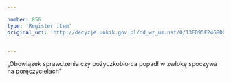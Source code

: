 ```yaml
---

number: 856
type: 'Register item'
original_uri: 'http://decyzje.uokik.gov.pl/nd_wz_um.nsf/0/13ED95F2468D0E7DC12572DD00329704?OpenDocument'


---
```


„Obowiązek sprawdzenia czy pożyczkobiorca popadł w zwłokę spoczywa na poręczycielach”
